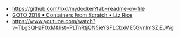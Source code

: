 - https://github.com/lixd/mydocker?tab=readme-ov-file
- [GOTO 2018 • Containers From Scratch • Liz Rice](https://www.youtube.com/watch?v=8fi7uSYlOdc)
- https://www.youtube.com/watch?v=TLg3QHaF0xM&list=PLTnRtjQN5ieYSFLCbxME5GvnlmSZjEJWg
